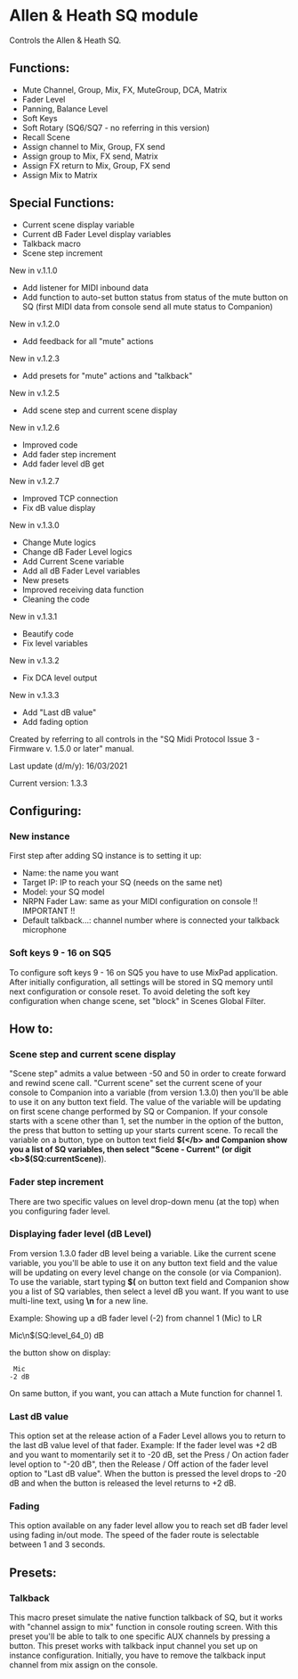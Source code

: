 # Allen & Heath SQ module

Controls the Allen & Heath SQ.

## Functions:

* Mute Channel, Group, Mix, FX, MuteGroup, DCA, Matrix
* Fader Level
* Panning, Balance Level
* Soft Keys
* Soft Rotary (SQ6/SQ7 - no referring in this version)
* Recall Scene
* Assign channel to Mix, Group, FX send
* Assign group to Mix, FX send, Matrix
* Assign FX return to Mix, Group, FX send
* Assign Mix to Matrix

## Special Functions:

* Current scene display variable
* Current dB Fader Level display variables
* Talkback macro
* Scene step increment


New in v.1.1.0
* Add listener for MIDI inbound data
* Add function to auto-set button status from status of the mute button on SQ
  (first MIDI data from console send all mute status to Companion)

New in v.1.2.0
* Add feedback for all "mute" actions

New in v.1.2.3
* Add presets for "mute" actions and "talkback"

New in v.1.2.5
* Add scene step and current scene display

New in v.1.2.6
* Improved code
* Add fader step increment
* Add fader level dB get

New in v.1.2.7
* Improved TCP connection
* Fix dB value display

New in v.1.3.0
* Change Mute logics
* Change dB Fader Level logics
* Add Current Scene variable
* Add all dB Fader Level variables
* New presets
* Improved receiving data function
* Cleaning the code

New in v.1.3.1
* Beautify code
* Fix level variables

New in v.1.3.2
* Fix DCA level output

New in v.1.3.3
* Add "Last dB value"
* Add fading option


Created by referring to all controls in the "SQ Midi Protocol Issue 3 - Firmware v. 1.5.0 or later" manual.

Last update (d/m/y): 16/03/2021

Current version: 1.3.3

## Configuring:

### New instance
First step after adding SQ instance is to setting it up:

*	Name:				the name you want
*	Target IP:			IP to reach your SQ (needs on the same net)
*	Model:				your SQ model
*	NRPN Fader Law:		same as your MIDI configuration on console !! IMPORTANT !!
*	Default talkback...:	channel number where is connected your talkback microphone

### Soft keys 9 - 16 on SQ5
To configure soft keys 9 - 16 on SQ5 you have to use MixPad application. After initially configuration, all settings
will be stored in SQ memory until next configuration or console reset. To avoid deleting the soft key configuration when change
scene, set "block" in Scenes Global Filter.

## How to:

### Scene step and current scene display
"Scene step" admits a value between -50 and 50 in order to create forward and rewind scene call.
"Current scene" set the current scene of your console to Companion into a variable (from version 1.3.0) then you'll be able to use it on any
button text field. The value of the variable will be updating on first scene change performed by SQ or Companion. If your console starts with
a scene other than 1, set the number in the option of the button, the press that button to setting up your starts current scene. To recall
the variable on a button, type on button text field <b>$(</b> and Companion show you a list of SQ variables, then select "Scene - Current"
(or digit <b>$(SQ:currentScene)</b>).

### Fader step increment
There are two specific values on level drop-down menu (at the top) when you configuring fader level.

### Displaying fader level (dB Level)
From version 1.3.0 fader dB level being a variable. Like the current scene variable, you you'll be able to use it on any button text field
and the value will be updating on every level change on the console (or via Companion). To use the variable, start typing <b>$(</b> on button
text field and Companion show you a list of SQ variables, then select a level dB you want. If you want to use multi-line text, using <b>\n</b>
for a new line.

Example: Showing up a dB fader level (-2) from channel 1 (Mic) to LR

Mic\n$(SQ:level_64_0) dB

the button show on display:

	 Mic
	-2 dB

On same button, if you want, you can attach a Mute function for channel 1.

### Last dB value
This option set at the release action of a Fader Level allows you to return to the last dB value level of that fader.
Example: If the fader level was +2 dB and you want to momentarily set it to -20 dB, set the Press / On action fader level option to "-20 dB", then the Release / Off action of the fader level option to "Last dB value". When the button is pressed the level drops to -20 dB and when the button is released the level returns to +2 dB.

### Fading
This option available on any fader level allow you to reach set dB fader level using fading in/out mode. The speed of the fader route is selectable between 1 and 3 seconds.

## Presets:

### Talkback
This macro preset simulate the native function talkback of SQ, but it works with "channel assign to mix" function
in console routing screen. With this preset you'll be able to talk to one specific AUX channels by pressing a button.
This preset works with talkback input channel you set up on instance configuration. Initially, you have to remove the
talkback input channel from mix assign on the console.
